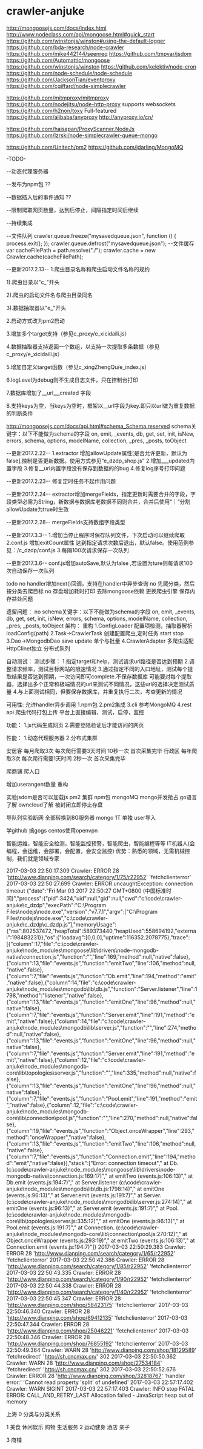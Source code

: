 # crawler-anjuke
http://mongoosejs.com/docs/index.html
http://www.nodeclass.com/api/mongoose.html#quick_start
https://github.com/winstonjs/winston#using-the-default-logger
https://github.com/bda-research/node-crawler
https://github.com/mike442144/seenreq
https://github.com/tmpvar/jsdom
https://github.com/Automattic/mongoose
https://github.com/winstonjs/winston
https://github.com/kelektiv/node-cron
https://github.com/node-schedule/node-schedule
https://github.com/JacksonTian/eventproxy
https://github.com/cgiffard/node-simplecrawler

https://github.com/mitmproxy/mitmproxy
https://github.com/nodejitsu/node-http-proxy    supports websockets
https://github.com/h2non/toxy                   Full-featured
https://github.com/alibaba/anyproxy
http://anyproxy.io/cn/

https://github.com/haisapan/ProxyScanner.NodeJs
https://github.com/lzrski/node-simplecrawler-queue-mongo

https://github.com/Unitech/pm2
https://github.com/jdarling/MongoMQ

-TODO-

--动态代理服务器

--发布为npm包 ??

--数据插入后的事件通知 ??

--限制爬取网页数量，达到后停止，间隔指定时间后继续

--持续集成

--文件队列
crawler.queue.freeze("mysavedqueue.json", function () {
    process.exit();
});
crawler.queue.defrost("mysavedqueue.json");
--文件缓存
var cacheFilePath = path.resolve("./");
crawler.cache = new Crawler.cache(cacheFilePath);


--更新2017.2.13--
1.爬虫目录名称和爬虫启动文件名称的规约

1).爬虫目录以"c_"开头

2).爬虫的启动文件名与爬虫目录同名

3).数据抽取器以"e_"开头

2.启动方式改为pm2启动

3.增加多个target支持（参见c_proxy/e_xicidaili.js）

4.数据抽取器支持返回一个数组，以支持一次提取多条数据（参见c_proxy/e_xicidaili.js）

5.增加自定义target函数（参见c_xingZhengQu/e_index.js）

6.logLevel为debug则不生成日志文件，只在控制台打印

7.数据库增加了__url,__created 字段

8.支持keys为空，当keys为空时，框架以__url字段为key.即只以url做为重复数据的判断条件

http://mongoosejs.com/docs/api.html#schema_Schema.reserved
schema关键字：以下不能做为schema的字段
on, emit, _events, db, get, set, init, isNew, errors, schema, options, modelName, collection, _pres, _posts, toObject

--更新2017.2.22--
1.extractor 增加allowUpdate属性[是否允许更新，默认为false],控制是否更新数据。使用方式参见“e_dzdp_shop.js”
2.增加___updated内置字段
3.修复__url内置字段没有保存到数据的的bug
4.修复log序号打印问题

--更新2017.2.23--
修复定时任务不起作用问题

--更新2017.2.24--
extractor增加mergeFields，指定更新时需要合并的字段，字段类型必需为String，新数据与数据库老数据不同则合并，合并后使用“｜”分割 allowUpdate为true时生效

--更新2017.2.28--
mergeFields支持数组字段类型

--更新2017.3.3--
1.增加当停止程序时保存队列文件，下次启动可以继续爬取
2.conf.js 增加exitCount属性 达到指定请求次数后退出，默认false。使用范例参见：/c_dzdp/conf.js
3.每隔100次请求保存一次队列

--更新2017.3.6--
conf.js增加autoSave,默认为false ,若设置为ture则每请求100次自动保存一次队列

todo
no handler增加next()回调，支持在handler中异步查询
no 先爬分类，然后按分类去爬目标
no 存盘增加耗时打印
去除mongoose依赖
更换爬虫引擎
保存内存益处问题

遗留问题：
no schema关键字：以下不能做为schema的字段
    on, emit, _events, db, get, set, init, isNew, errors, schema, options, modelName, collection, _pres, _posts, toObject
架构：
  重构
    1.ConfigLoader 配置项检测，抽取器解析 loadConfig(path)
    2.Task->CrawlerTask  创建配置爬虫,定时任务 start stop
    3.Dao->MongodbDao   save update 单个与批量
    4.CrawlerAdapter 多爬虫适配
HttpClinet独立
分布式队列

自动测试：
测试步骤：
1.指定target和help，测试请求url路径是否达到预期
2.调整请求频率，测试目标网站的限速情况
3.通过指定不同的入口地址，测试每个提取结果是否达到预期，一次访问即可complete.不保存数据库
  可能要对每个提取器，选择出多个正常和极端情况的url来测试不同情况，这些url的选择决定测试质量
4.与上面测试相同，但要保存数据库，并重复执行二次，考查更新的情况


可用性:
允许handler异步调用
1.npm包
2.pm2集成
3.cli 参考MongoMQ
4.rest api
爬虫代码打包上传
平台上直接编辑，测试，启停，监控

功能：
1.js代码生成网页
2.需要登陆验证后才能访问的网页

性能：
1.动态代理服务器
2.分布式集群

安居客 每月爬取3次 每次爬行需要3天时间 10秒一次 首次采集完毕
行政区 每年爬取3次 每次爬行需要1天时间 2秒一次 首次采集完毕


爬商铺
爬人口

增加userangent数量
重构

实验jsdom是否可以加载js
pm2 集群
npm包
mongoMQ
mongo并发抢占
go语言了解
owncloud了解
被封闭立即停止存盘

导队列实验断网
全部转换到8G服务器
mongo 1T 单独
user导入

学github
搞gogs
centos使用openvpn

智能运维，智能安全检测，智能监控预警，智能爬虫，智能编程等等
IT机器人(会编程，会运维，会部署，会配置，会安全监控)
优势：熟悉的领域，无需机械控制，我们就是领域专家

2017-03-03 22:50:17.309 Crawler: ERROR 28 'http://www.dianping.com/search/category/1/75/r22952' 'fetchclienterror'
2017-03-03 22:50:27.699 Crawler: ERROR uncaughtException: connection timeout
	{"date":"Fri Mar 03 2017 22:50:27 GMT+0800 (中国标准时间)","process":{"pid":3424,"uid":null,"gid":null,"cwd":"c:\\code\\crawler-anjuke\\c_dzdp","execPath":"C:\\Program Files\\nodejs\\node.exe","version":"v7.7.1","argv":["C:\\Program Files\\nodejs\\node.exe","c:\\code\\crawler-anjuke\\c_dzdp\\c_dzdp.js"],"memoryUsage":{"rss":802537472,"heapTotal":589373440,"heapUsed":558694192,"external":198483231}},"os":{"loadavg":[0,0,0],"uptime":116352.2078775},"trace":[{"column":17,"file":"c:\\code\\crawler-anjuke\\node_modules\\mongoose\\lib\\drivers\\node-mongodb-native\\connection.js","function":"","line":169,"method":null,"native":false},{"column":13,"file":"events.js","function":"emitTwo","line":106,"method":null,"native":false},{"column":7,"file":"events.js","function":"Db.emit","line":194,"method":"emit","native":false},{"column":14,"file":"c:\\code\\crawler-anjuke\\node_modules\\mongodb\\lib\\db.js","function":"Server.listener","line":1798,"method":"listener","native":false},{"column":13,"file":"events.js","function":"emitOne","line":96,"method":null,"native":false},{"column":7,"file":"events.js","function":"Server.emit","line":191,"method":"emit","native":false},{"column":14,"file":"c:\\code\\crawler-anjuke\\node_modules\\mongodb\\lib\\server.js","function":"","line":274,"method":null,"native":false},{"column":13,"file":"events.js","function":"emitOne","line":96,"method":null,"native":false},{"column":7,"file":"events.js","function":"Server.emit","line":191,"method":"emit","native":false},{"column":12,"file":"c:\\code\\crawler-anjuke\\node_modules\\mongodb-core\\lib\\topologies\\server.js","function":"","line":335,"method":null,"native":false},{"column":13,"file":"events.js","function":"emitOne","line":96,"method":null,"native":false},{"column":7,"file":"events.js","function":"Pool.emit","line":191,"method":"emit","native":false},{"column":12,"file":"c:\\code\\crawler-anjuke\\node_modules\\mongodb-core\\lib\\connection\\pool.js","function":"","line":270,"method":null,"native":false},{"column":19,"file":"events.js","function":"Object.onceWrapper","line":293,"method":"onceWrapper","native":false},{"column":13,"file":"events.js","function":"emitTwo","line":106,"method":null,"native":false},{"column":7,"file":"events.js","function":"Connection.emit","line":194,"method":"emit","native":false}],"stack":["Error: connection timeout","    at Db.<anonymous> (c:\\code\\crawler-anjuke\\node_modules\\mongoose\\lib\\drivers\\node-mongodb-native\\connection.js:169:17)","    at emitTwo (events.js:106:13)","    at Db.emit (events.js:194:7)","    at Server.listener (c:\\code\\crawler-anjuke\\node_modules\\mongodb\\lib\\db.js:1798:14)","    at emitOne (events.js:96:13)","    at Server.emit (events.js:191:7)","    at Server.<anonymous> (c:\\code\\crawler-anjuke\\node_modules\\mongodb\\lib\\server.js:274:14)","    at emitOne (events.js:96:13)","    at Server.emit (events.js:191:7)","    at Pool.<anonymous> (c:\\code\\crawler-anjuke\\node_modules\\mongodb-core\\lib\\topologies\\server.js:335:12)","    at emitOne (events.js:96:13)","    at Pool.emit (events.js:191:7)","    at Connection.<anonymous> (c:\\code\\crawler-anjuke\\node_modules\\mongodb-core\\lib\\connection\\pool.js:270:12)","    at Object.onceWrapper (events.js:293:19)","    at emitTwo (events.js:106:13)","    at Connection.emit (events.js:194:7)"]}
2017-03-03 22:50:29.383 Crawler: ERROR 28 'http://www.dianping.com/search/category/1/65/r22952' 'fetchclienterror'
2017-03-03 22:50:42.386 Crawler: ERROR 28 'http://www.dianping.com/search/category/1/85/r22952' 'fetchclienterror'
2017-03-03 22:50:43.335 Crawler: ERROR 28 'http://www.dianping.com/search/category/1/90/r22952' 'fetchclienterror'
2017-03-03 22:50:44.338 Crawler: ERROR 28 'http://www.dianping.com/search/category/1/40/r22952' 'fetchclienterror'
2017-03-03 22:50:45.347 Crawler: ERROR 28 'http://www.dianping.com/shop/58423175' 'fetchclienterror'
2017-03-03 22:50:46.340 Crawler: ERROR 28 'http://www.dianping.com/shop/69412135' 'fetchclienterror'
2017-03-03 22:50:47.344 Crawler: ERROR 28 'http://www.dianping.com/shop/25046221' 'fetchclienterror'
2017-03-03 22:50:48.346 Crawler: ERROR 28 'http://www.dianping.com/shop/76855192' 'fetchclienterror'
2017-03-03 22:50:49.364 Crawler: WARN 28 'http://www.dianping.com/shop/18129589' 'fetchredirect' 'http://sh.cncmax.cn/' 302
2017-03-03 22:50:50.362 Crawler: WARN 28 'http://www.dianping.com/shop/27534184' 'fetchredirect' 'http://sh.cncmax.cn/' 302
2017-03-03 22:50:52.676 Crawler: ERROR 28 'http://www.dianping.com/shop/32818767' 'handler error:' 'Cannot read property \'split\' of undefined'
2017-03-03 22:57:17.402 Crawler: WARN SIGINT
2017-03-03 22:57:17.403 Crawler: INFO stop
FATAL ERROR: CALL_AND_RETRY_LAST Allocation failed - JavaScript heap out of memory


上海
0 分类与分类关系 

1 美食 休闲娱乐 购物 生活服务
2 运动健身 酒店 亲子 

3 商铺
